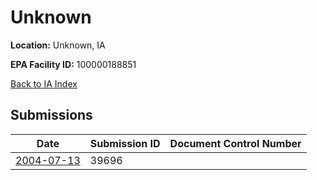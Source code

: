 # Unknown

**Location:** Unknown, IA

**EPA Facility ID:** 100000188851

[Back to IA Index](../../index.md)

## Submissions

| Date | Submission ID | Document Control Number |
|------|--------------|-------------------------|
| [2004-07-13](submissions/39696.md) | 39696 |  |
